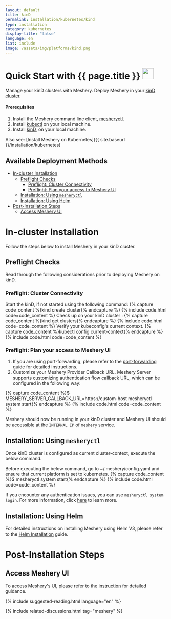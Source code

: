```yaml
---
layout: default
title: kinD
permalink: installation/kubernetes/kind
type: installation
category: kubernetes
display-title: "false"
language: en
list: include
image: /assets/img/platforms/kind.png
---
```


<h1>Quick Start with {{ page.title }} <img src="{{ page.image }}" style="width:35px;height:35px;" /></h1>

Manage your kinD clusters with Meshery. Deploy Meshery in your [kinD cluster](#in-cluster-installation).

<div class="prereqs"><h4>Prerequisites</h4>
<ol>
<li>Install the Meshery command line client, <a href="{{ site.baseurl }}/installation/mesheryctl" class="meshery-light">mesheryctl</a>.</li>
<li>Install <a href="https://kubernetes.io/docs/tasks/tools/">kubectl</a> on your local machine.</li>
<li>Install <a href="https://kind.sigs.k8s.io/docs/user/quick-start/#installation">kinD</a>, on your local machine.</li>
</ol>
</div>

Also see: [Install Meshery on Kubernetes]({{ site.baseurl }}/installation/kubernetes)

## Available Deployment Methods

- [In-cluster Installation](#in-cluster-installation)
  - [Preflight Checks](#preflight-checks)
    - [Preflight: Cluster Connectivity](#preflight-cluster-connectivity)
    - [Preflight: Plan your access to Meshery UI](#preflight-plan-your-access-to-meshery-ui)
  - [Installation: Using `mesheryctl`](#installation-using-mesheryctl)
  - [Installation: Using Helm](#installation-using-helm)
- [Post-Installation Steps](#post-installation-steps)
  - [Access Meshery UI](#access-meshery-ui)

# In-cluster Installation

Follow the steps below to install Meshery in your kinD cluster.

## Preflight Checks

Read through the following considerations prior to deploying Meshery on kinD.

### Preflight: Cluster Connectivity

Start the kinD, if not started using the following command:
{% capture code_content %}kind create cluster{% endcapture %}
{% include code.html code=code_content %}
Check up on your kinD cluster :
{% capture code_content %}kind get clusters{% endcapture %}
{% include code.html code=code_content %}
Verify your kubeconfig's current context.
{% capture code_content %}kubectl config current-context{% endcapture %}
{% include code.html code=code_content %}

### Preflight: Plan your access to Meshery UI

1. If you are using port-forwarding, please refer to the [port-forwarding](/tasks/accessing-meshery-ui) guide for detailed instructions.
2. Customize your Meshery Provider Callback URL. Meshery Server supports customizing authentication flow callback URL, which can be configured in the following way:

{% capture code_content %}$ MESHERY_SERVER_CALLBACK_URL=https://custom-host mesheryctl system start{% endcapture %}
{% include code.html code=code_content %}

Meshery should now be running in your kinD cluster and Meshery UI should be accessible at the `INTERNAL IP` of `meshery` service.

## Installation: Using `mesheryctl`

Once kinD cluster is configured as current cluster-context, execute the below command.

Before executing the below command, go to ~/.meshery/config.yaml and ensure that current platform is set to kubernetes.
{% capture code_content %}$ mesheryctl system start{% endcapture %}
{% include code.html code=code_content %}

If you encounter any authentication issues, you can use `mesheryctl system login`. For more information, click [here](/guides/mesheryctl/authenticate-with-meshery-via-cli) to learn more.

## Installation: Using Helm

For detailed instructions on installing Meshery using Helm V3, please refer to the [Helm Installation](/installation/kubernetes/helm) guide.

# Post-Installation Steps

## Access Meshery UI

To access Meshery's UI, please refer to the [instruction](/tasks/accessing-meshery-ui) for detailed guidance.

{% include suggested-reading.html language="en" %}

{% include related-discussions.html tag="meshery" %}